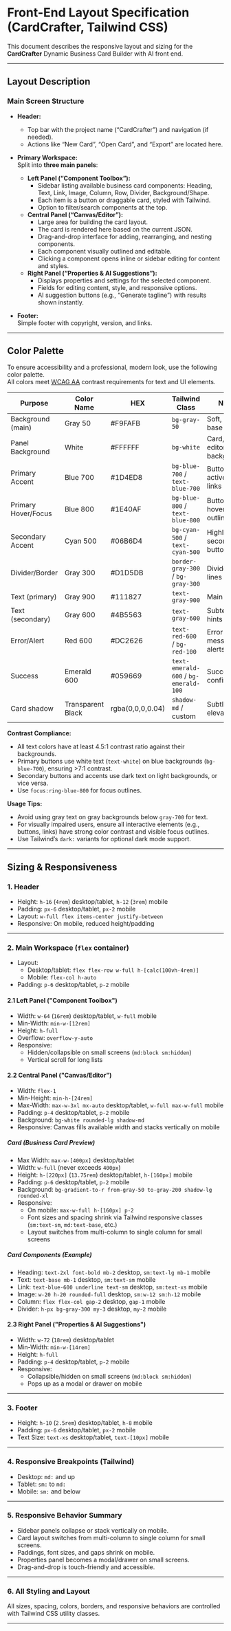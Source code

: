 # Front-End Layout Specification (CardCrafter, Tailwind CSS)

This document describes the responsive layout and sizing for the **CardCrafter** Dynamic Business Card Builder with AI front end.

---

## Layout Description

### Main Screen Structure

- **Header:**  
  - Top bar with the project name (“CardCrafter”) and navigation (if needed).
  - Actions like “New Card”, “Open Card”, and “Export” are located here.

- **Primary Workspace:**  
  Split into **three main panels**:
  - **Left Panel (“Component Toolbox”):**
    - Sidebar listing available business card components: Heading, Text, Link, Image, Column, Row, Divider, Background/Shape.
    - Each item is a button or draggable card, styled with Tailwind.
    - Option to filter/search components at the top.
  - **Central Panel (“Canvas/Editor”):**
    - Large area for building the card layout.
    - The card is rendered here based on the current JSON.
    - Drag-and-drop interface for adding, rearranging, and nesting components.
    - Each component visually outlined and editable.
    - Clicking a component opens inline or sidebar editing for content and styles.
  - **Right Panel (“Properties & AI Suggestions”):**
    - Displays properties and settings for the selected component.
    - Fields for editing content, style, and responsive options.
    - AI suggestion buttons (e.g., “Generate tagline”) with results shown instantly.

- **Footer:**  
  Simple footer with copyright, version, and links.

---

## Color Palette

To ensure accessibility and a professional, modern look, use the following color palette.  
All colors meet [WCAG AA](https://www.w3.org/WAI/WCAG21/Techniques/general/G18.html) contrast requirements for text and UI elements.

| Purpose                    | Color Name         | HEX        | Tailwind Class             | Notes                                |
|----------------------------|-------------------|------------|----------------------------|--------------------------------------|
| Background (main)          | Gray 50           | #F9FAFB    | `bg-gray-50`               | Soft, neutral base                   |
| Panel Background           | White             | #FFFFFF    | `bg-white`                 | Card, panel, editor backgrounds      |
| Primary Accent             | Blue 700          | #1D4ED8    | `bg-blue-700` / `text-blue-700` | Buttons, active state, links         |
| Primary Hover/Focus        | Blue 800          | #1E40AF    | `bg-blue-800` / `text-blue-800` | Button hover, focus outline          |
| Secondary Accent           | Cyan 500          | #06B6D4    | `bg-cyan-500` / `text-cyan-500` | Highlights, secondary buttons        |
| Divider/Border             | Gray 300          | #D1D5DB    | `border-gray-300` / `bg-gray-300` | Dividers, lines                      |
| Text (primary)             | Gray 900          | #111827    | `text-gray-900`             | Main text                            |
| Text (secondary)           | Gray 600          | #4B5563    | `text-gray-600`             | Subtext, hints                       |
| Error/Alert                | Red 600           | #DC2626    | `text-red-600` / `bg-red-100` | Error messages, alerts               |
| Success                    | Emerald 600       | #059669    | `text-emerald-600` / `bg-emerald-100` | Success, confirmation                |
| Card shadow                | Transparent Black | rgba(0,0,0,0.04) | `shadow-md` / custom         | Subtle elevation                     |

**Contrast Compliance:**
- All text colors have at least 4.5:1 contrast ratio against their backgrounds.
- Primary buttons use white text (`text-white`) on blue backgrounds (`bg-blue-700`), ensuring >7:1 contrast.
- Secondary buttons and accents use dark text on light backgrounds, or vice versa.
- Use `focus:ring-blue-800` for focus outlines.

**Usage Tips:**
- Avoid using gray text on gray backgrounds below `gray-700` for text.
- For visually impaired users, ensure all interactive elements (e.g., buttons, links) have strong color contrast and visible focus outlines.
- Use Tailwind’s `dark:` variants for optional dark mode support.

---

## Sizing & Responsiveness

### 1. Header

- Height: `h-16` (`4rem`) desktop/tablet, `h-12` (`3rem`) mobile
- Padding: `px-6` desktop/tablet, `px-2` mobile
- Layout: `w-full flex items-center justify-between`
- Responsive: On mobile, reduced height/padding

---

### 2. Main Workspace (`flex` container)

- Layout:  
  - Desktop/tablet: `flex flex-row w-full h-[calc(100vh-4rem)]`
  - Mobile: `flex-col h-auto`
- Padding: `p-6` desktop/tablet, `p-2` mobile

#### 2.1 Left Panel ("Component Toolbox")

- Width: `w-64` (`16rem`) desktop/tablet, `w-full` mobile
- Min-Width: `min-w-[12rem]`
- Height: `h-full`
- Overflow: `overflow-y-auto`
- Responsive:  
  - Hidden/collapsible on small screens (`md:block sm:hidden`)
  - Vertical scroll for long lists

#### 2.2 Central Panel ("Canvas/Editor")

- Width: `flex-1`
- Min-Height: `min-h-[24rem]`
- Max-Width: `max-w-3xl mx-auto` desktop/tablet, `w-full max-w-full` mobile
- Padding: `p-4` desktop/tablet, `p-2` mobile
- Background: `bg-white rounded-lg shadow-md`
- Responsive: Canvas fills available width and stacks vertically on mobile

##### Card (Business Card Preview)

- Max Width: `max-w-[400px]` desktop/tablet
- Width: `w-full` (never exceeds `400px`)
- Height: `h-[220px]` (`13.75rem`) desktop/tablet, `h-[160px]` mobile
- Padding: `p-6` desktop/tablet, `p-2` mobile
- Background: `bg-gradient-to-r from-gray-50 to-gray-200 shadow-lg rounded-xl`
- Responsive:  
  - On mobile: `max-w-full h-[160px] p-2`
  - Font sizes and spacing shrink via Tailwind responsive classes (`sm:text-sm`, `md:text-base`, etc.)
  - Layout switches from multi-column to single column for small screens

##### Card Components (Example)

- Heading: `text-2xl font-bold mb-2` desktop, `sm:text-lg mb-1` mobile
- Text: `text-base mb-1` desktop, `sm:text-sm` mobile
- Link: `text-blue-600 underline text-sm` desktop, `sm:text-xs` mobile
- Image: `w-20 h-20 rounded-full` desktop, `sm:w-12 sm:h-12` mobile
- Column: `flex flex-col gap-2` desktop, `gap-1` mobile
- Divider: `h-px bg-gray-300 my-3` desktop, `my-2` mobile

#### 2.3 Right Panel ("Properties & AI Suggestions")

- Width: `w-72` (`18rem`) desktop/tablet
- Min-Width: `min-w-[14rem]`
- Height: `h-full`
- Padding: `p-4` desktop/tablet, `p-2` mobile
- Responsive:  
  - Collapsible/hidden on small screens (`md:block sm:hidden`)
  - Pops up as a modal or drawer on mobile

---

### 3. Footer

- Height: `h-10` (`2.5rem`) desktop/tablet, `h-8` mobile
- Padding: `px-6` desktop/tablet, `px-2` mobile
- Text Size: `text-xs` desktop/tablet, `text-[10px]` mobile

---

### 4. Responsive Breakpoints (Tailwind)

- Desktop: `md:` and up
- Tablet: `sm:` to `md:`
- Mobile: `sm:` and below

---

### 5. Responsive Behavior Summary

- Sidebar panels collapse or stack vertically on mobile.
- Card layout switches from multi-column to single column for small screens.
- Paddings, font sizes, and gaps shrink on mobile.
- Properties panel becomes a modal/drawer on small screens.
- Drag-and-drop is touch-friendly and accessible.

---

### 6. All Styling and Layout

All sizes, spacing, colors, borders, and responsive behaviors are controlled with Tailwind CSS utility classes.

---